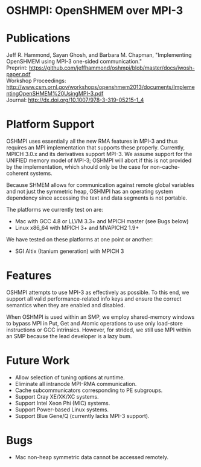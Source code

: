 OSHMPI: OpenSHMEM over MPI-3
==

Publications
=====

Jeff R. Hammond, Sayan Ghosh, and Barbara M. Chapman, 
"Implementing OpenSHMEM using MPI-3 one-sided communication."  
Preprint: https://github.com/jeffhammond/oshmpi/blob/master/docs/iwosh-paper.pdf  
Workshop Proceedings: http://www.csm.ornl.gov/workshops/openshmem2013/documents/ImplementingOpenSHMEM%20UsingMPI-3.pdf  
Journal: http://dx.doi.org/10.1007/978-3-319-05215-1_4  

Platform Support
=====

OSHMPI uses essentially all the new RMA features in MPI-3 and thus 
requires an MPI implementation that supports these properly.
Currently, MPICH 3.0.x and its derivatives support MPI-3.
We assume support for the UNIFIED memory model of MPI-3;
OSHMPI will abort if this is not provided by the implementation,
which should only be the case for non-cache-coherent systems.

Because SHMEM allows for communication against remote global 
variables and not just the symmetric heap, OSHMPI has an 
operating system dependency since accessing the text and data
segments is not portable.

The platforms we currently test on are:
* Mac with GCC 4.8 or LLVM 3.3+ and MPICH master (see Bugs below)
* Linux x86_64 with MPICH 3+ and MVAPICH2 1.9+

We have tested on these platforms at one point or another:
* SGI Altix (Itanium generation) with MPICH 3
 
Features
=====

OSHMPI attempts to use MPI-3 as effectively as possible.
To this end, we support all valid performance-related info
keys and ensure the correct semantics when they are enabled
and disabled.

When OSHMPI is used within an SMP, we employ shared-memory 
windows to bypass MPI in Put, Get and Atomic operations to use only
load-store instructions or GCC intrinsics.
However, for strided, we still use MPI within an SMP because the lead
developer is a lazy bum.

Future Work
=====

* Allow selection of tuning options at runtime.
* Eliminate all intranode MPI-RMA communication.
* Cache subcommunicators corresponding to PE subgroups.
* Support Cray XE/XK/XC systems.
* Support Intel Xeon Phi (MIC) systems.
* Support Power-based Linux systems.
* Support Blue Gene/Q (currently lacks MPI-3 support).

Bugs
=====

* Mac non-heap symmetric data cannot be accessed remotely.
